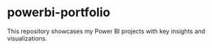 # powerbi-portfolio
This repository showcases my Power BI projects with key insights and visualizations.
